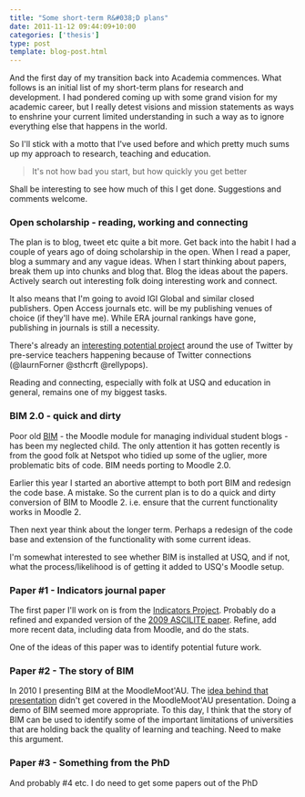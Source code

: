 ```yaml
---
title: "Some short-term R&#038;D plans"
date: 2011-11-12 09:44:09+10:00
categories: ['thesis']
type: post
template: blog-post.html
---
```

And the first day of my transition back into Academia commences. What follows is an initial list of my short-term plans for research and development. I had pondered coming up with some grand vision for my academic career, but I really detest visions and mission statements as ways to enshrine your current limited understanding in such a way as to ignore everything else that happens in the world.

So I'll stick with a motto that I've used before and which pretty much sums up my approach to research, teaching and education.

> It's not how bad you start, but how quickly you get better

Shall be interesting to see how much of this I get done. Suggestions and comments welcome.

### Open scholarship - reading, working and connecting

The plan is to blog, tweet etc quite a bit more. Get back into the habit I had a couple of years ago of doing scholarship in the open. When I read a paper, blog a summary and any vague ideas. When I start thinking about papers, break them up into chunks and blog that. Blog the ideas about the papers. Actively search out interesting folk doing interesting work and connect.

It also means that I'm going to avoid IGI Global and similar closed publishers. Open Access journals etc. will be my publishing venues of choice (if they'll have me). While ERA journal rankings have gone, publishing in journals is still a necessity.

There's already an [interesting potential project](https://docs.google.com/document/d/1sTIa224dgeEJHXba7cIGR9gGIMBfdzaZi_wm1y5JcBg/edit?pli=1) around the use of Twitter by pre-service teachers happening because of Twitter connections (@laurnForner @sthcrft @rellypops).

Reading and connecting, especially with folk at USQ and education in general, remains one of my biggest tasks.

### BIM 2.0 - quick and dirty

Poor old [BIM](/blog2/research/bam-blog-aggregation-management/) - the Moodle module for managing individual student blogs - has been my neglected child. The only attention it has gotten recently is from the good folk at Netspot who tidied up some of the uglier, more problematic bits of code. BIM needs porting to Moodle 2.0.

Earlier this year I started an abortive attempt to both port BIM and redesign the code base. A mistake. So the current plan is to do a quick and dirty conversion of BIM to Moodle 2. i.e. ensure that the current functionality works in Moodle 2.

Then next year think about the longer term. Perhaps a redesign of the code base and extension of the functionality with some current ideas.

I'm somewhat interested to see whether BIM is installed at USQ, and if not, what the process/likelihood is of getting it added to USQ's Moodle setup.

### Paper #1 - Indicators journal paper

The first paper I'll work on is from the [Indicators Project](http://indicatorsproject.wordpress.com/). Probably do a refined and expanded version of the [2009 ASCILITE paper](http://indicatorsproject.wordpress.com/2009/10/09/the-indicators-project-identifying-effective-learning-adoption-activity-grades-and-external-factors/). Refine, add more recent data, including data from Moodle, and do the stats.

One of the ideas of this paper was to identify potential future work.

### Paper #2 - The story of BIM

In 2010 I presenting BIM at the MoodleMoot'AU. The [idea behind that presentation](/blog2/publications/limits-in-developing-innovative-pedagogy-with-moodle-the-story-of-bim/) didn't get covered in the MoodleMoot'AU presentation. Doing a demo of BIM seemed more appropriate. To this day, I think that the story of BIM can be used to identify some of the important limitations of universities that are holding back the quality of learning and teaching. Need to make this argument.

### Paper #3 - Something from the PhD

And probably #4 etc. I do need to get some papers out of the PhD